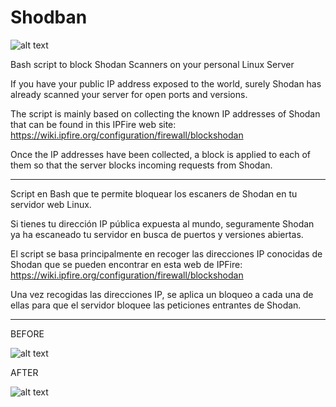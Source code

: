 # Shodban

![alt text](https://www.neverhackme.com/wp-content/uploads/2022/07/Block-Shodan-Scanners.jpeg)

Bash script to block Shodan Scanners on your personal Linux Server

If you have your public IP address exposed to the world, surely Shodan has already scanned your server for open ports and versions.

The script is mainly based on collecting the known IP addresses of Shodan that can be found in this IPFire web site: https://wiki.ipfire.org/configuration/firewall/blockshodan

Once the IP addresses have been collected, a block is applied to each of them so that the server blocks incoming requests from Shodan.

-----------------------------------------------------------------------------------------------------------------------------------------------------------

Script en Bash que te permite bloquear los escaners de Shodan en tu servidor web Linux.

Si tienes tu dirección IP pública expuesta al mundo, seguramente Shodan ya ha escaneado tu servidor en busca de puertos y versiones abiertas.

El script se basa principalmente en recoger las direcciones IP conocidas de Shodan que se pueden encontrar en esta web de IPFire: https://wiki.ipfire.org/configuration/firewall/blockshodan

Una vez recogidas las direcciones IP, se aplica un bloqueo a cada una de ellas para que el servidor bloquee las peticiones entrantes de Shodan.

-----------------------------------------------------------------------------------------------------------------------------------------------------------

BEFORE 

![alt text](https://www.neverhackme.com/wp-content/uploads/2022/07/Shodan-Info-1024x378.png)

AFTER

![alt text](https://www.neverhackme.com/wp-content/uploads/2022/07/Shodan-Block-1024x347.png)

